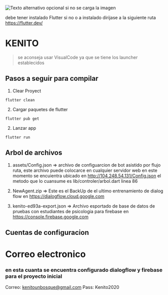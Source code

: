 ![Texto alternativo opcional si no se carga la imagen](https://www.metricser.com/wp-content/uploads/2019/09/HOR-blanco-600x200.png) 

debe tener instalado Flutter si no o a instalado dirijase a la siguiente ruta 
https://flutter.dev/

# KENITO

> se aconseja usar VisualCode ya que se tiene los launcher establecidos 


##  Pasos a seguir para compilar 

1. Clear Proyect

``` 
flutter clean
``` 
2. Cargar paquetes de flutter
``` 
flutter pub get
``` 
2. Lanzar app
``` 
flutter run
``` 

## Arbol de archivos 

1. assets/Config.json       => archivo de configuarcion de bot asistido por flujo ruta, este archivo puede colocarce en cualquier servidor web en este momento se encuientra ubicado en  http://104.248.54.131/Config.json el metodo que lo cuansume es lib/controler/arbol.dart linea 86

2. NewAgent.zip             => Este es el BackUp de el ultimo entrenamiento de dialog flow en https://dialogflow.cloud.google.com

3. kenito-ed93a-export.json => Archivo esportado de base de datos de pruebas con estudiantes de psicologia para firebase en https://console.firebase.google.com


## Cuentas de configuracion

# Correo electronico 

### en esta cuanta se encuentra configurado dialogflow y firebase para el proyecto inicial 

Correo: kenitounbosque@gmail.com
Pass: Kenito2020
